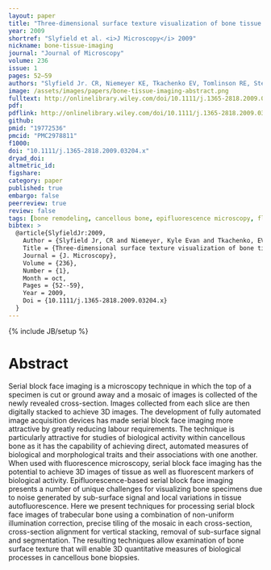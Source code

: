 ```yaml
---
layout: paper
title: "Three-dimensional surface texture visualization of bone tissue through epifluorescence-based serial block face imaging"
year: 2009
shortref: "Slyfield et al. <i>J Microscopy</i> 2009"
nickname: bone-tissue-imaging
journal: "Journal of Microscopy"
volume: 236
issue: 1
pages: 52–59
authors: "Slyfield Jr. CR, Niemeyer KE, Tkachenko EV, Tomlinson RE, Steyer GG, Patthanacharoenphon CG, Kazakia GJ, Wilson DL, Hernandez CJ"
image: /assets/images/papers/bone-tissue-imaging-abstract.png
fulltext: http://onlinelibrary.wiley.com/doi/10.1111/j.1365-2818.2009.03204.x/full
pdf:
pdflink: http://onlinelibrary.wiley.com/doi/10.1111/j.1365-2818.2009.03204.x/epdf
github:
pmid: "19772536"
pmcid: "PMC2978811"
f1000:
doi: "10.1111/j.1365-2818.2009.03204.x"
dryad_doi:
altmetric_id:
figshare:
category: paper
published: true
embargo: false
peerreview: true
review: false
tags: [bone remodeling, cancellous bone, epifluorescence microscopy, fluorescence imaging, histomorphometry, image processing]
bibtex: >
  @article{SlyfieldJr:2009,
    Author = {Slyfield Jr, CR and Niemeyer, Kyle Evan and Tkachenko, EV and Tomlinson, RE and Steyer, GG and Patthanacharoenphon, CG and Kazakia, GJ and Wilson, DL and Hernandez, CJ},
    Title = {Three-dimensional surface texture visualization of bone tissue through epifluorescence-based serial block face imaging},
    Journal = {J. Microscopy},
    Volume = {236},
    Number = {1},
    Month = oct,
    Pages = {52--59},
    Year = 2009,
    Doi = {10.1111/j.1365-2818.2009.03204.x}
  }
---
```

{% include JB/setup %}

# Abstract

Serial block face imaging is a microscopy technique in which the top of a specimen is cut or ground away and a mosaic of images is collected of the newly revealed cross-section. Images collected from each slice are then digitally stacked to achieve 3D images. The development of fully automated image acquisition devices has made serial block face imaging more attractive by greatly reducing labour requirements. The technique is particularly attractive for studies of biological activity within cancellous bone as it has the capability of achieving direct, automated measures of biological and morphological traits and their associations with one another. When used with fluorescence microscopy, serial block face imaging has the potential to achieve 3D images of tissue as well as fluorescent markers of biological activity. Epifluorescence-based serial block face imaging presents a number of unique challenges for visualizing bone specimens due to noise generated by sub-surface signal and local variations in tissue autofluorescence. Here we present techniques for processing serial block face images of trabecular bone using a combination of non-uniform illumination correction, precise tiling of the mosaic in each cross-section, cross-section alignment for vertical stacking, removal of sub-surface signal and segmentation. The resulting techniques allow examination of bone surface texture that will enable 3D quantitative measures of biological processes in cancellous bone biopsies.
